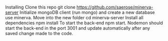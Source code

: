 Installing
Clone this repo git clone https://github.com/saerose/minerva-server
Initialize mongoDB client (run mongo) and create a new database use minerva.
Move into the new folder cd minerva-server
Install all dependencies npm install
To start the back-end npm start. Nodemon should start the back-end in the port 3001 and update automatically after any saved change made to the code.
